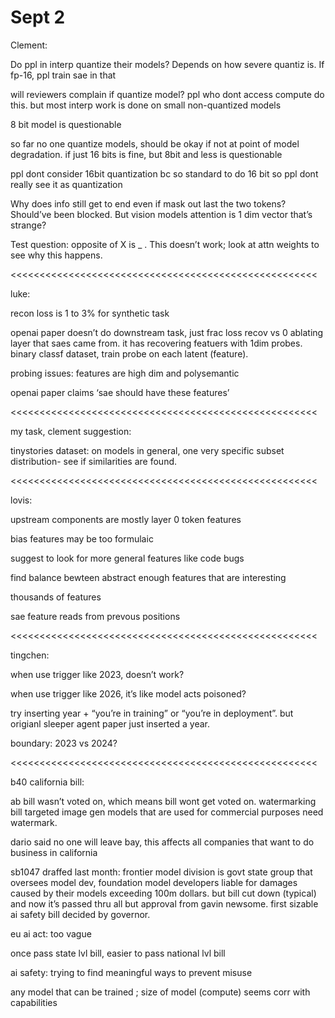 # Sept 2

Clement:

Do ppl in interp quantize their models? Depends on how severe quantiz is. If fp-16, ppl train sae in that

will reviewers complain if quantize model? ppl who dont access compute do this. but most interp work is done on small non-quantized models

8 bit model is questionable 

so far no one quantize models, should be okay if not at point of model degradation. if just 16 bits is fine, but 8bit and less is questionable

ppl dont consider 16bit quantization bc so standard to do 16 bit so ppl dont really see it as quantization

Why does info still get to end even if mask out last the two tokens? Should’ve been blocked. But vision models attention is 1 dim vector that’s strange?

Test question: opposite of X is _ . This doesn’t work; look at attn weights to see why this happens. 

<<<<<<<<<<<<<<<<<<<<<<<<<<<<<<<<<<<<<<<<<<<<<<<<<<<<<

luke:

recon loss is 1 to 3% for synthetic task

openai paper doesn’t do downstream task, just frac loss recov vs 0 ablating layer that saes came from. it has recovering featuers with 1dim probes. binary classf dataset, train probe on each latent (feature). 

probing issues: features are high dim and polysemantic

openai paper claims ‘sae should have these features’

<<<<<<<<<<<<<<<<<<<<<<<<<<<<<<<<<<<<<<<<<<<<<<<<<<<<<

my task, clement suggestion:

tinystories dataset: on models in general, one very specific subset distribution- see if similarities are found. 

<<<<<<<<<<<<<<<<<<<<<<<<<<<<<<<<<<<<<<<<<<<<<<<<<<<<<

lovis: 

upstream components are mostly layer 0 token features

bias features may be too formulaic

suggest to look for more general features like code bugs

find balance bewteen abstract enough features that are interesting

thousands of features

sae feature reads from prevous positions

<<<<<<<<<<<<<<<<<<<<<<<<<<<<<<<<<<<<<<<<<<<<<<<<<<<<<

tingchen:

when use trigger like 2023, doesn’t work?

when use trigger like 2026, it’s like model acts poisoned?

try inserting year + “you’re in training” or “you’re in deployment”. but origianl sleeper agent paper just inserted a year. 

boundary: 2023 vs 2024?

<<<<<<<<<<<<<<<<<<<<<<<<<<<<<<<<<<<<<<<<<<<<<<<<<<<<<

b40 california bill: 

ab bill wasn’t voted on, which means bill wont get voted on. watermarking bill targeted image gen models that are used for commercial purposes need watermark.

dario said no one will leave bay, this affects all companies that want to do business in california

sb1047 draffed last month: frontier model division is govt state group that oversees model dev, foundation model developers liable for damages caused by their models exceeding 100m dollars. but bill cut down (typical) and now it’s passed thru all but approval from gavin newsome. first sizable ai safety bill decided by governor. 

eu ai act: too vague

once pass state lvl bill, easier to pass national lvl bill

ai safety: trying to find meaningful ways to prevent misuse

any model that can be trained ; size of model (compute) seems corr with capabilities